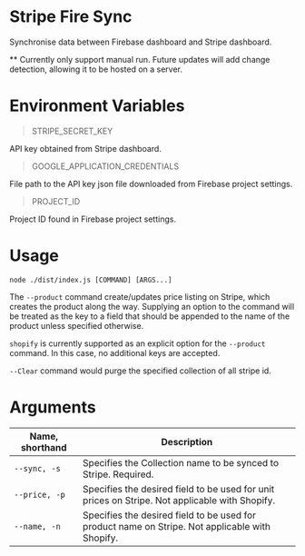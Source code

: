 # Stripe Fire Sync
Synchronise data between Firebase dashboard and Stripe dashboard. 

** Currently only support manual run. Future updates will add change detection, allowing it to be hosted on a server.

# Environment Variables
>STRIPE_SECRET_KEY

API key obtained from Stripe dashboard.

>GOOGLE_APPLICATION_CREDENTIALS

File path to the API key json file downloaded from Firebase project settings.

>PROJECT_ID

Project ID found in Firebase project settings.

# Usage
`node ./dist/index.js [COMMAND] [ARGS...]`

The `--product` command create/updates price listing on Stripe, which creates the product along the way. Supplying an option to the command will be treated as the key to a field that should be appended to the name of the product unless specified otherwise.

`shopify` is currently supported as an explicit option for the `--product` command. In this case, no additional keys are accepted.

`--Clear` command would purge the specified collection of all stripe id.

# Arguments
<table>
    <thead>
        <tr>
            <th>Name, shorthand</th>
            <th>Description</th>
        </tr>
    </thead>
    <tbody>
        <tr>
            <td>
                <code>--sync, -s</code>
            </td>
            <td>
                Specifies the Collection name to be synced to Stripe. Required.
            </td>
        </tr>
        <tr>
            <td>
                <code>--price, -p</code>
            </td>
            <td>
                Specifies the desired field to be used for unit prices on Stripe. Not applicable with Shopify.
            </td>
        </tr>
        <tr>
            <td>
                <code>--name, -n</code>
            </td>
            <td>
                Specifies the desired field to be used for product name on Stripe. Not applicable with Shopify.
            </td>
        </tr>
    </tbody>
</table>